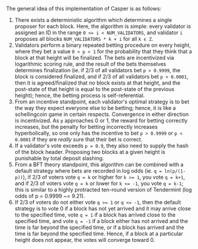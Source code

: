 The general idea of this implementation of Casper is as follows:

1. There exists a deterministic algorithm which determines a single proposer for each block. Here, the algorithm is simple: every validator is assigned an ID in the range `0 <= i < NUM_VALIDATORS`, and validator `i` proposes all blocks `NUM_VALIDATORS * k + i` for all `k ϵ Z`.
2. Validators perform a binary repeated betting procedure on every height, where they bet a value `0 < p < 1` for the probability that they think that a block at that height will be finalized. The bets are incentivized via logarithmic scoring rule, and the result of the bets themselves determines finalization (ie. if 2/3 of all validators bet `p > 0.9999`, the block is considered finalized, and if 2/3 of all validators bet `p < 0.0001`, then it is agreed/finalized that _no_ block exists at that height, and the post-state of that height is equal to the post-state of the previous height); hence, the betting process is self-referential.
3. From an incentive standpoint, each validator's optimal strategy is to bet the way they expect everyone else to be betting; hence, it is like a schellingcoin game in certain respects. Convergence in either direction is incentivized. As `p` approaches 0 or 1, the reward for betting correctly increases, but the penalty for betting incorrectly increases hyperbolically, so one only has the incentive to bet `p > 0.9999` or `p < 0.0001` if they are _really_ sure that their bet is correct.
4. If a validator's vote exceeds `p = 0.9`, they also need to supply the hash of the block header. Proposing two blocks at a given height is punishable by total deposit slashing.
5. From a BFT theory standpoint, this algorithm can be combined with a default strategy where bets are recorded in log odds (ie. `q = ln(p/(1-p))`), if 2/3 of voters vote `q = k` or higher for `k >= 1`, you vote `q = k+1`, and if 2/3 of voters vote `q = k` or lower for `k <= -1`, you vote `q = k-1`; this is similar to a highly protracted ten-round version of Tendermint (log odds of p = 0.9999 ~= 9.21).
6. If 2/3 of voters do not either vote `q >= 1` or `q <= -1`, then the default strategy is to vote 0 if a block has not yet arrived and it may arrive close to the specified time, vote `q = 1` if a block has arrived close to the specified time, and vote `q = -1` if a block either has not arrived and the time is far beyond the specified time, or if a block has arrived and the time is far beyond the specified time. Hence, if a block at a particular height does not appear, the votes will converge toward 0.
